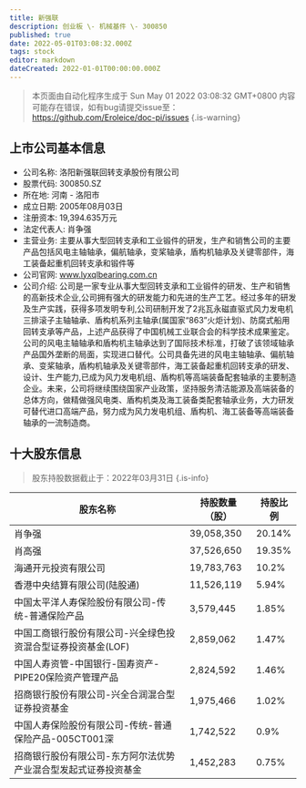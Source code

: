 ```yaml
---
title: 新强联
description: 创业板 \- 机械基件 \- 300850
published: true
date: 2022-05-01T03:08:32.000Z
tags: stock
editor: markdown
dateCreated: 2022-01-01T00:00:00.000Z
---
```


> 本页面由自动化程序生成于 Sun May 01 2022 03:08:32 GMT+0800
> 内容可能存在错误，如有bug请提交issue至：https://github.com/Eroleice/doc-pi/issues
{.is-warning}

## 上市公司基本信息
- 公司名称: 洛阳新强联回转支承股份有限公司
- 股票代码: 300850.SZ
- 所在地: 河南 - 洛阳市
- 成立日期: 2005年08月03日
- 注册资本: 19,394.635万元
- 法定代表人: 肖争强
- 主营业务: 主要从事大型回转支承和工业锻件的研发，生产和销售公司的主要产品包括风电主轴轴承，偏航轴承，变桨轴承，盾构机轴承及关键零部件，海工装备起重机回转支承和锻件等
- 公司官网: www.lyxqlbearing.com.cn
- 公司介绍: 公司是一家专业从事大型回转支承和工业锻件的研发、生产和销售的高新技术企业,公司拥有强大的研发能力和先进的生产工艺。经过多年的研发及生产实践，获得多项发明专利,公司研制开发了2兆瓦永磁直驱式风力发电机三排滚子主轴轴承、盾构机系列主轴承(属国家“863”火炬计划)、防腐式船用回转支承等产品，上述产品获得了中国机械工业联合会的科学技术成果鉴定。公司的风电主轴轴承和盾构机主轴承达到了国际技术标准，打破了该领域轴承产品国外垄断的局面，实现进口替代。公司具备先进的风电主轴轴承、偏航轴承、变桨轴承，盾构机轴承及关键零部件，海工装备起重机回转支承的研发、设计、生产能力,已成为风力发电机组、盾构机等高端装备配套轴承的主要制造企业。未来，公司将继续围绕国家产业政策，坚持服务清洁能源及高端装备的总体方向，做精做强风电类、盾构机类及海工装备类配套轴承业务，大力研发可替代进口高端产品，努力成为风力发电机组、盾构机、海工装备等高端装备轴承的一流制造商。


## 十大股东信息
> 股东持股数据截止于：2022年03月31日
{.is-info}

| 股东名称 | 持股数量（股） | 持股比例 |
| --- | --- | --- |
| 肖争强 | 39,058,350 | 20.14% |
| 肖高强 | 37,526,650 | 19.35% |
| 海通开元投资有限公司 | 19,783,763 | 10.2% |
| 香港中央结算有限公司(陆股通) | 11,526,119 | 5.94% |
| 中国太平洋人寿保险股份有限公司-传统-普通保险产品 | 3,579,445 | 1.85% |
| 中国工商银行股份有限公司-兴全绿色投资混合型证券投资基金(LOF) | 2,859,062 | 1.47% |
| 中国人寿资管-中国银行-国寿资产-PIPE20保险资产管理产品 | 2,824,592 | 1.46% |
| 招商银行股份有限公司-兴全合润混合型证券投资基金 | 1,975,466 | 1.02% |
| 中国人寿保险股份有限公司-传统-普通保险产品-005CT001深 | 1,742,522 | 0.9% |
| 招商银行股份有限公司-东方阿尔法优势产业混合型发起式证券投资基金 | 1,452,283 | 0.75% |




